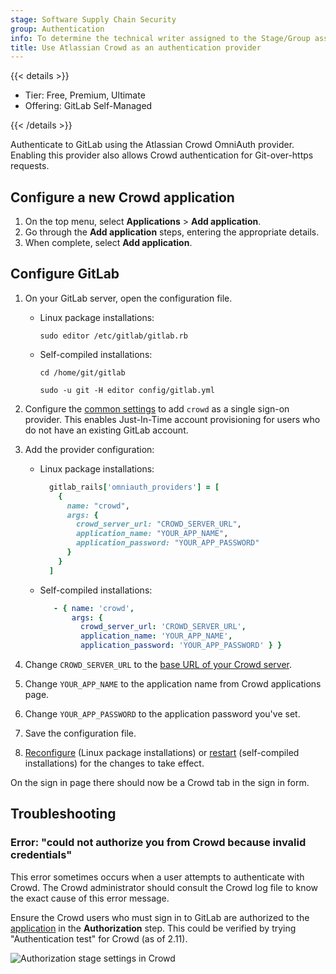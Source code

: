 ```yaml
---
stage: Software Supply Chain Security
group: Authentication
info: To determine the technical writer assigned to the Stage/Group associated with this page, see https://handbook.gitlab.com/handbook/product/ux/technical-writing/#assignments
title: Use Atlassian Crowd as an authentication provider
---
```


{{< details >}}

- Tier: Free, Premium, Ultimate
- Offering: GitLab Self-Managed

{{< /details >}}

Authenticate to GitLab using the Atlassian Crowd OmniAuth provider. Enabling
this provider also allows Crowd authentication for Git-over-https requests.

## Configure a new Crowd application

1. On the top menu, select **Applications** > **Add application**.
1. Go through the **Add application** steps, entering the appropriate details.
1. When complete, select **Add application**.

## Configure GitLab

1. On your GitLab server, open the configuration file.

   - Linux package installations:

     ```shell
     sudo editor /etc/gitlab/gitlab.rb
     ```

   - Self-compiled installations:

     ```shell
     cd /home/git/gitlab

     sudo -u git -H editor config/gitlab.yml
     ```

1. Configure the [common settings](../../integration/omniauth.md#configure-common-settings)
   to add `crowd` as a single sign-on provider. This enables Just-In-Time
   account provisioning for users who do not have an existing GitLab account.

1. Add the provider configuration:

   - Linux package installations:

     ```ruby
       gitlab_rails['omniauth_providers'] = [
         {
           name: "crowd",
           args: {
             crowd_server_url: "CROWD_SERVER_URL",
             application_name: "YOUR_APP_NAME",
             application_password: "YOUR_APP_PASSWORD"
           }
         }
       ]
     ```

   - Self-compiled installations:

     ```yaml
        - { name: 'crowd',
            args: {
              crowd_server_url: 'CROWD_SERVER_URL',
              application_name: 'YOUR_APP_NAME',
              application_password: 'YOUR_APP_PASSWORD' } }
     ```

1. Change `CROWD_SERVER_URL` to the [base URL of your Crowd server](https://confluence.atlassian.com/crowdkb/how-to-change-the-crowd-base-url-245827278.html).
1. Change `YOUR_APP_NAME` to the application name from Crowd applications page.
1. Change `YOUR_APP_PASSWORD` to the application password you've set.
1. Save the configuration file.
1. [Reconfigure](../restart_gitlab.md#reconfigure-a-linux-package-installation) (Linux package installations) or
   [restart](../restart_gitlab.md#self-compiled-installations) (self-compiled installations) for the changes to take effect.

On the sign in page there should now be a Crowd tab in the sign in form.

## Troubleshooting

### Error: "could not authorize you from Crowd because invalid credentials"

This error sometimes occurs when a user attempts to authenticate with Crowd. The
Crowd administrator should consult the Crowd log file to know the exact cause of
this error message.

Ensure the Crowd users who must sign in to GitLab are authorized to the
[application](#configure-a-new-crowd-application) in the **Authorization** step.
This could be verified by trying "Authentication test" for Crowd (as of 2.11).

![Authorization stage settings in Crowd](img/crowd_application_authorisation_v10_4.png)
